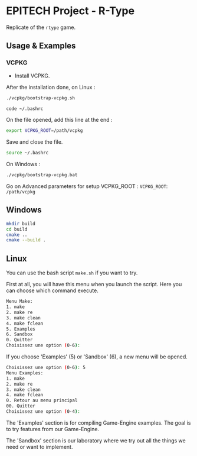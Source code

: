 # EPITECH Project - R-Type

Replicate of the `rtype` game.

## Usage & Examples

### VCPKG

- Install VCPKG.

After the installation done, on Linux :

```bash
./vcpkg/bootstrap-vcpkg.sh

code ~/.bashrc
```

On the file opened, add this line at the end :

```bash
export VCPKG_ROOT=/path/vcpkg
```

Save and close the file.

```bash
source ~/.bashrc
```

On Windows :
```bash
./vcpkg/bootstrap-vcpkg.bat
```

Go on Advanced parameters for setup VCPKG_ROOT :
`VCPKG_ROOT`: `/path/vcpkg`

## Windows

```bash
mkdir build
cd build
cmake ..
cmake --build .
```

## Linux

You can use the bash script `make.sh` if you want to try.

First at all, you will have this menu when you launch the script. Here you can choose which command execute.

```bash
Menu Make:
1. make
2. make re
3. make clean
4. make fclean
5. Examples
6. Sandbox
0. Quitter
Choisissez une option (0-6):
```

If you choose 'Examples' (5) or 'Sandbox' (6), a new menu will be opened.

```bash
Choisissez une option (0-6): 5
Menu Examples:
1. make
2. make re
3. make clean
4. make fclean
0. Retour au menu principal
00. Quitter
Choisissez une option (0-4):
```

The 'Examples' section is for compiling Game-Engine examples. The goal is to try features from our Game-Engine.

The 'Sandbox' section is our laboratory where we try out all the things we need or want to implement.